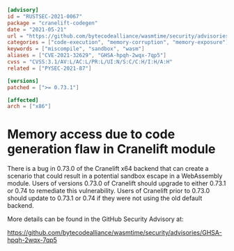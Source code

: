```toml
[advisory]
id = "RUSTSEC-2021-0067"
package = "cranelift-codegen"
date = "2021-05-21"
url = "https://github.com/bytecodealliance/wasmtime/security/advisories/GHSA-hpqh-2wqx-7qp5"
categories = ["code-execution", "memory-corruption", "memory-exposure"]
keywords = ["miscompile", "sandbox", "wasm"]
aliases = ["CVE-2021-32629", "GHSA-hpqh-2wqx-7qp5"]
cvss = "CVSS:3.1/AV:L/AC:L/PR:L/UI:N/S:C/C:H/I:H/A:H"
related = ["PYSEC-2021-87"]

[versions]
patched = [">= 0.73.1"]

[affected]
arch = ["x86"]
```

# Memory access due to code generation flaw in Cranelift module

There is a bug in 0.73.0 of the Cranelift x64 backend that can create a
scenario that could result in a potential sandbox escape in a WebAssembly
module. Users of versions 0.73.0 of Cranelift should upgrade to either 0.73.1
or 0.74 to remediate this vulnerability. Users of Cranelift prior to 0.73.0
should update to 0.73.1 or 0.74 if they were not using the old default backend.

More details can be found in the GitHub Security Advisory at:

<https://github.com/bytecodealliance/wasmtime/security/advisories/GHSA-hpqh-2wqx-7qp5>
